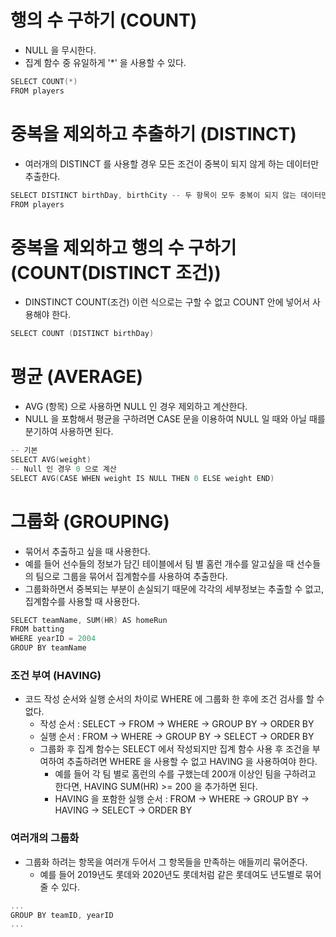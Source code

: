 행의 수 구하기 (COUNT)
=====
- NULL 을 무시한다.
- 집계 함수 중 유일하게 '\*' 을 사용할 수 있다.
```C
SELECT COUNT(*)
FROM players
```

중복을 제외하고 추출하기 (DISTINCT)
=====
- 여러개의 DISTINCT 를 사용할 경우 모든 조건이 중복이 되지 않게 하는 데이터만 추출한다.
```C
SELECT DISTINCT birthDay, birthCity -- 두 항목이 모두 중복이 되지 않는 데이터만 추출
FROM players
```

중복을 제외하고 행의 수 구하기 (COUNT(DISTINCT 조건))
=====
- DINSTINCT COUNT(조건) 이런 식으로는 구할 수 없고 COUNT 안에 넣어서 사용해야 한다.
```C
SELECT COUNT (DISTINCT birthDay)
```

평균 (AVERAGE)
=====
- AVG (항목) 으로 사용하면 NULL 인 경우 제외하고 계산한다.
- NULL 을 포함해서 평균을 구하려면 CASE 문을 이용하여 NULL 일 때와 아닐 때를 분기하여 사용하면 된다.
```C
-- 기본
SELECT AVG(weight)
-- Null 인 경우 0 으로 계산
SELECT AVG(CASE WHEN weight IS NULL THEN 0 ELSE weight END)
```

그룹화 (GROUPING)
=====
- 묶어서 추출하고 싶을 때 사용한다.
- 예를 들어 선수들의 정보가 담긴 테이블에서 팀 별 홈런 개수를 알고싶을 때 선수들의 팀으로 그룹을 묶어서 집계함수를 사용하여 추출한다.
- 그룹화하면서 중복되는 부분이 손실되기 때문에 각각의 세부정보는 추출할 수 없고, 집계함수를 사용할 때 사용한다.
```C
SELECT teamName, SUM(HR) AS homeRun
FROM batting
WHERE yearID = 2004
GROUP BY teamName
```

### 조건 부여 (HAVING)
- 코드 작성 순서와 실행 순서의 차이로 WHERE 에 그룹화 한 후에 조건 검사를 할 수 없다.
  - 작성 순서 : SELECT -> FROM -> WHERE -> GROUP BY -> ORDER BY
  - 실행 순서 : FROM -> WHERE -> GROUP BY -> SELECT -> ORDER BY
  - 그룹화 후 집계 함수는 SELECT 에서 작성되지만 집계 함수 사용 후 조건을 부여하여 추출하려면 WHERE 을 사용할 수 없고 HAVING 을 사용하여야 한다.
    - 예를 들어 각 팀 별로 홈런의 수를 구했는데 200개 이상인 팀을 구하려고 한다면, HAVING SUM(HR) >= 200 을 추가하면 된다.
    - HAVING 을 포함한 실행 순서 : FROM -> WHERE -> GROUP BY -> HAVING -> SELECT -> ORDER BY

### 여러개의 그룹화
- 그룹화 하려는 항목을 여러개 두어서 그 항목들을 만족하는 애들끼리 묶어준다.
  - 예를 들어 2019년도 롯데와 2020년도 롯데처럼 같은 롯데여도 년도별로 묶어줄 수 있다.
```C
...
GROUP BY teamID, yearID
...
```
